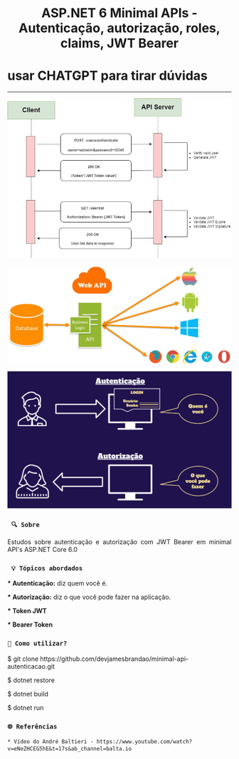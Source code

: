 <h1 align="center"><strong>ASP.NET 6 Minimal APIs - Autenticação, autorização, roles, claims, JWT Bearer</strong></h1>

# usar CHATGPT para tirar dúvidas

<hr/>

<p align="center">
    <img src="/img/fluxo.jpg" alt="Fluxo autenticação" title="Fluxo autenticação">
</p> 

<p align="center">
    <img src="/img/schema.jpeg" alt="Autenticação web API" title="Autenticação web API">
</p> 

<p align="center">
    <img src="/img/significado.png" alt="Significados" title="Significados">
</p> 


### ` 🔍 Sobre`

<p align="justify">Estudos sobre autenticação e autorização com JWT Bearer em minimal API's ASP.NET Core 6.0</p>

### ` 💡 Tópicos abordados`

<p><strong>* Autenticação:</strong> diz quem você é.</p>
<p><strong>* Autorização:</strong> diz o que você pode fazer na aplicação.</p>
<p><strong>* Token JWT</strong></p>
<p><strong>* Bearer Token</strong></p>

### `🔎 Como utilizar?`

<p>$ git clone https://github.com/devjamesbrandao/minimal-api-autenticacao.git</p>

<p>$ dotnet restore</p>

<p>$ dotnet build</p>

<p>$ dotnet run</p>

### `🌐 Referências`
    * Vídeo do André Baltieri - https://www.youtube.com/watch?v=eNeZHCEG5hE&t=17s&ab_channel=balta.io
